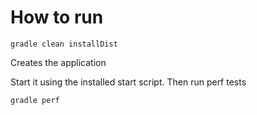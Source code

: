 # How to run

```
gradle clean installDist
```

Creates the application

Start it using the installed start script.  Then run perf tests

```
gradle perf
```